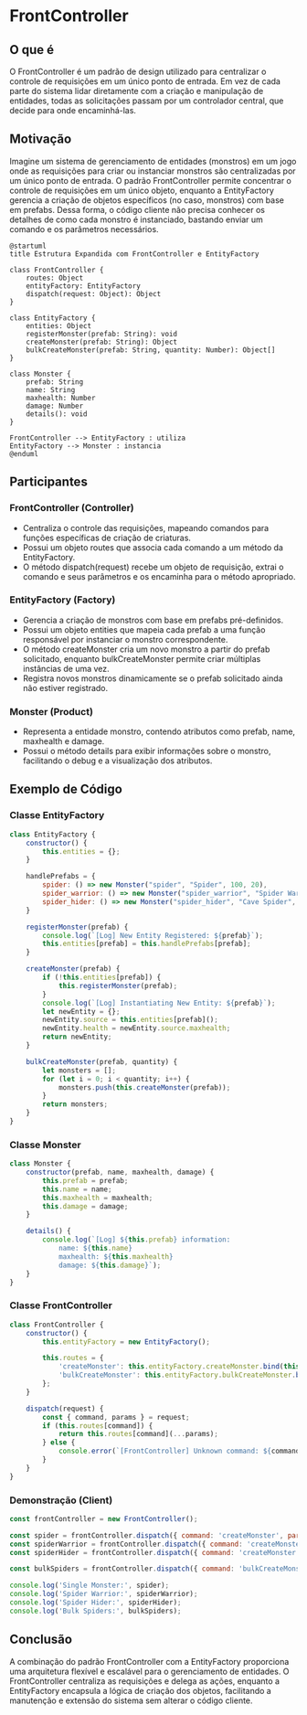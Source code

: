 # FrontController

## O que é
O FrontController é um padrão de design utilizado para centralizar o controle de requisições em um único ponto de entrada. Em vez de cada parte do sistema lidar diretamente com a criação e manipulação de entidades, todas as solicitações passam por um controlador central, que decide para onde encaminhá-las.

## Motivação
Imagine um sistema de gerenciamento de entidades (monstros) em um jogo onde as requisições para criar ou instanciar monstros são centralizadas por um único ponto de entrada. O padrão FrontController permite concentrar o controle de requisições em um único objeto, enquanto a EntityFactory gerencia a criação de objetos específicos (no caso, monstros) com base em prefabs. Dessa forma, o código cliente não precisa conhecer os detalhes de como cada monstro é instanciado, bastando enviar um comando e os parâmetros necessários.

```plantuml
@startuml
title Estrutura Expandida com FrontController e EntityFactory

class FrontController {
    routes: Object
    entityFactory: EntityFactory
    dispatch(request: Object): Object 
}

class EntityFactory {
    entities: Object
    registerMonster(prefab: String): void
    createMonster(prefab: String): Object
    bulkCreateMonster(prefab: String, quantity: Number): Object[] 
}

class Monster {
    prefab: String
    name: String
    maxhealth: Number
    damage: Number
    details(): void 
}

FrontController --> EntityFactory : utiliza 
EntityFactory --> Monster : instancia
@enduml
``` 
## Participantes

### FrontController (Controller)
- Centraliza o controle das requisições, mapeando comandos para funções específicas de criação de criaturas.
- Possui um objeto routes que associa cada comando a um método da EntityFactory.
- O método dispatch(request) recebe um objeto de requisição, extrai o comando e seus parâmetros e os encaminha para o método apropriado.


### EntityFactory (Factory)
- Gerencia a criação de monstros com base em prefabs pré-definidos.
- Possui um objeto entities que mapeia cada prefab a uma função responsável por instanciar o monstro correspondente.
- O método createMonster cria um novo monstro a partir do prefab solicitado, enquanto bulkCreateMonster permite criar múltiplas instâncias de uma vez.
- Registra novos monstros dinamicamente se o prefab solicitado ainda não estiver registrado.


### Monster (Product)
- Representa a entidade monstro, contendo atributos como prefab, name, maxhealth e damage.
- Possui o método details para exibir informações sobre o monstro, facilitando o debug e a visualização dos atributos.


## Exemplo de Código

### Classe EntityFactory

```js
class EntityFactory {
    constructor() {
        this.entities = {};
    }

    handlePrefabs = {
        spider: () => new Monster("spider", "Spider", 100, 20),
        spider_warrior: () => new Monster("spider_warrior", "Spider Warrior", 200, 40),
        spider_hider: () => new Monster("spider_hider", "Cave Spider", 600, 20)
    }

    registerMonster(prefab) {
        console.log(`[Log] New Entity Registered: ${prefab}`);
        this.entities[prefab] = this.handlePrefabs[prefab];
    }

    createMonster(prefab) {
        if (!this.entities[prefab]) {
            this.registerMonster(prefab);
        }
        console.log(`[Log] Instantiating New Entity: ${prefab}`);
        let newEntity = {};
        newEntity.source = this.entities[prefab]();
        newEntity.health = newEntity.source.maxhealth;
        return newEntity;
    }

    bulkCreateMonster(prefab, quantity) {
        let monsters = [];
        for (let i = 0; i < quantity; i++) {
            monsters.push(this.createMonster(prefab));
        }
        return monsters;
    }
}
```

### Classe Monster
```js
class Monster {
    constructor(prefab, name, maxhealth, damage) {
        this.prefab = prefab;
        this.name = name;
        this.maxhealth = maxhealth;
        this.damage = damage;
    }

    details() {
        console.log(`[Log] ${this.prefab} information:
            name: ${this.name}
            maxhealth: ${this.maxhealth}
            damage: ${this.damage}`);
    }
}
```

### Classe FrontController

```js
class FrontController {
    constructor() {
        this.entityFactory = new EntityFactory();

        this.routes = {
            'createMonster': this.entityFactory.createMonster.bind(this.entityFactory),
            'bulkCreateMonster': this.entityFactory.bulkCreateMonster.bind(this.entityFactory)
        };
    }

    dispatch(request) {
        const { command, params } = request;
        if (this.routes[command]) {
            return this.routes[command](...params);
        } else {
            console.error(`[FrontController] Unknown command: ${command}`);
        }
    }
}
``` 

### Demonstração (Client)
```js
const frontController = new FrontController();

const spider = frontController.dispatch({ command: 'createMonster', params: ['spider'] });
const spiderWarrior = frontController.dispatch({ command: 'createMonster', params: ['spider_warrior'] });
const spiderHider = frontController.dispatch({ command: 'createMonster', params: ['spider_hider'] });

const bulkSpiders = frontController.dispatch({ command: 'bulkCreateMonster', params: ['spider', 6] });

console.log('Single Monster:', spider);
console.log('Spider Warrior:', spiderWarrior);
console.log('Spider Hider:', spiderHider);
console.log('Bulk Spiders:', bulkSpiders);
```


## Conclusão
A combinação do padrão FrontController com a EntityFactory proporciona uma arquitetura flexível e escalável para o gerenciamento de entidades. O FrontController centraliza as requisições e delega as ações, enquanto a EntityFactory encapsula a lógica de criação dos objetos, facilitando a manutenção e extensão do sistema sem alterar o código cliente.
